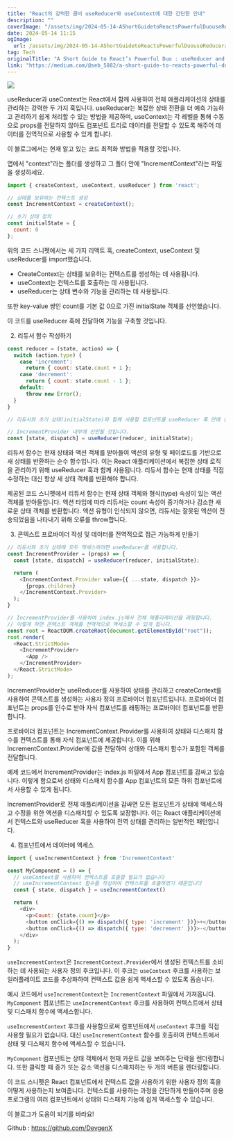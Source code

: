 ```yaml
---
title: "React의 강력한 콤비 useReducer와 useContext에 대한 간단한 안내"
description: ""
coverImage: "/assets/img/2024-05-14-AShortGuidetoReactsPowerfulDuouseReducerandUseContext_0.png"
date: 2024-05-14 11:15
ogImage: 
  url: /assets/img/2024-05-14-AShortGuidetoReactsPowerfulDuouseReducerandUseContext_0.png
tag: Tech
originalTitle: "A Short Guide to React’s Powerful Duo : useReducer and UseContext"
link: "https://medium.com/@seb_5882/a-short-guide-to-reacts-powerful-duo-usereducer-and-usecontext-23cea6f9ab35"
---
```



<img src="/assets/img/2024-05-14-AShortGuidetoReactsPowerfulDuouseReducerandUseContext_0.png" />

useReducer과 useContext는 React에서 함께 사용하여 전체 애플리케이션의 상태를 관리하는 강력한 두 가지 훅입니다. useReducer는 복잡한 상태 전환을 더 예측 가능하고 관리하기 쉽게 처리할 수 있는 방법을 제공하며, useContext는 각 레벨을 통해 수동으로 props를 전달하지 않아도 컴포넌트 트리로 데이터를 전달할 수 있도록 해주어 데이터를 전역적으로 사용할 수 있게 합니다.

이 블로그에서는 현재 알고 있는 코드 최적화 방법을 적용할 것입니다.

앱에서 "context"라는 폴더를 생성하고 그 폴더 안에 "IncrementContext"라는 파일을 생성하세요.



```js
import { createContext, useContext, useReducer } from 'react';

// 상태를 보유하는 컨텍스트 생성
const IncrementContext = createContext();

// 초기 상태 정의
const initialState = {
  count: 0
};
```



위의 코드 스니펫에서는 세 가지 리액트 훅, createContext, useContext 및 useReducer를 import했습니다.

- CreateContext는 상태를 보유하는 컨텍스트를 생성하는 데 사용됩니다.
- useContext는 컨텍스트를 호출하는 데 사용됩니다.
- useReducer는 상태 변수와 기능을 관리하는 데 사용됩니다.

또한 key-value 쌍인 count를 기본 값 0으로 가진 initialState 객체를 선언했습니다.

이 코드를 useReducer 훅에 전달하여 기능을 구축할 것입니다.



2. 리듀서 함수 작성하기

```js
const reducer = (state, action) => {
  switch (action.type) {
    case 'increment':
      return { count: state.count + 1 };
    case 'decrement':
      return { count: state.count - 1 };
    default:
      throw new Error();
  }
}

// 리듀서와 초기 상태(initialState)와 함께 사용할 컴포넌트를 useReducer 훅 안에 선언할 것입니다.

// IncrementProvider 내부에 선언될 것입니다.
const [state, dispatch] = useReducer(reducer, initialState);
```

리듀서 함수는 현재 상태와 액션 객체를 받아들여 액션의 유형 및 페이로드를 기반으로 새 상태를 반환하는 순수 함수입니다. 이는 React 애플리케이션에서 복잡한 상태 로직을 관리하기 위해 useReducer 훅과 함께 사용됩니다. 리듀서 함수는 현재 상태를 직접 수정하는 대신 항상 새 상태 객체를 반환해야 합니다.

제공된 코드 스니펫에서 리듀서 함수는 현재 상태 객체와 형식(type) 속성이 있는 액션 객체를 받아들입니다. 액션 타입에 따라 리듀서는 count 속성이 증가하거나 감소한 새로운 상태 객체를 반환합니다. 액션 유형이 인식되지 않으면, 리듀서는 잘못된 액션이 전송되었음을 나타내기 위해 오류를 throw합니다.



3. 콘텍스트 프로바이더 작성 및 데이터를 전역적으로 접근 가능하게 만들기

```js
// 리듀서와 초기 상태에 모두 액세스하려면 useReducer를 사용합니다.
const IncrementProvider = (props) => {
  const [state, dispatch] = useReducer(reducer, initialState);

  return (
    <IncrementContext.Provider value={{ ...state, dispatch }}>
      {props.children}
    </IncrementContext.Provider>
  );
}

// IncrementProvider를 사용하여 index.js에서 전체 애플리케이션을 래핑합니다.
// 이렇게 하면 콘텍스트 객체를 전역적으로 액세스할 수 있게 됩니다.
const root = ReactDOM.createRoot(document.getElementById("root"));
root.render(
  <React.StrictMode>
    <IncrementProvider>
      <App />
    </IncrementProvider>
  </React.StrictMode>
);
```

IncrementProvider는 useReducer를 사용하여 상태를 관리하고 createContext를 사용하여 콘텍스트를 생성하는 사용자 정의 프로바이더 컴포넌트입니다. 프로바이더 컴포넌트는 props를 인수로 받아 자식 컴포넌트를 래핑하는 프로바이더 컴포넌트를 반환합니다.

프로바이더 컴포넌트는 IncrementContext.Provider를 사용하여 상태와 디스패치 함수를 컨텍스트를 통해 자식 컴포넌트에 제공합니다. 이를 위해 IncrementContext.Provider에 값을 전달하여 상태와 디스패치 함수가 포함된 객체를 전달합니다.



예제 코드에서 IncrementProvider는 index.js 파일에서 App 컴포넌트를 감싸고 있습니다. 이렇게 함으로써 상태와 디스패치 함수를 App 컴포넌트의 모든 하위 컴포넌트에서 사용할 수 있게 됩니다.

IncrementProvider로 전체 애플리케이션을 감싸면 모든 컴포넌트가 상태에 액세스하고 수정을 위한 액션을 디스패치할 수 있도록 보장합니다. 이는 React 애플리케이션에서 컨텍스트와 useReducer 훅을 사용하여 전역 상태를 관리하는 일반적인 패턴입니다.

4. 컴포넌트에서 데이터에 액세스

```js
import { useIncrementContext } from 'IncrementContext'

const MyComponent = () => {
  // useContext를 사용하여 컨텍스트를 호출할 필요가 없습니다
  // useIncrementContext 함수를 작성하여 컨텍스트를 호출하였기 때문입니다
  const { state, dispatch } = useIncrementContext()

  return (
    <div>
      <p>Count: {state.count}</p>
      <button onClick={() => dispatch({ type: 'increment' })}>+</button>
      <button onClick={() => dispatch({ type: 'decrement' })}>-</button>
    </div>
  );
}
```



`useIncrementContext`은 `IncrementContext.Provider`에서 생성된 컨텍스트를 소비하는 데 사용되는 사용자 정의 후크입니다. 이 후크는 `useContext` 후크를 사용하는 보일러플레이트 코드를 추상화하여 컨텍스트 값을 쉽게 액세스할 수 있도록 돕습니다.

예시 코드에서 `useIncrementContext`는 `IncrementContext` 파일에서 가져옵니다. `MyComponent` 컴포넌트는 `useIncrementContext` 후크를 사용하여 컨텍스트에서 상태 및 디스패치 함수에 액세스합니다.

`useIncrementContext` 후크를 사용함으로써 컴포넌트에서 `useContext` 후크를 직접 사용할 필요가 없습니다. 대신 `useIncrementContext` 함수를 호출하여 컨텍스트에서 상태 및 디스패치 함수에 액세스할 수 있습니다.

`MyComponent` 컴포넌트는 상태 객체에서 현재 카운트 값을 보여주는 단락을 렌더링합니다. 또한 클릭할 때 증가 또는 감소 액션을 디스패치하는 두 개의 버튼을 렌더링합니다.



이 코드 스니펫은 React 컴포넌트에서 컨텍스트 값을 사용하기 위한 사용자 정의 훅을 어떻게 사용하는지 보여줍니다. 컨텍스트를 사용하는 과정을 간단하게 만들어주며 응용 프로그램의 여러 컴포넌트에서 상태와 디스패치 기능에 쉽게 액세스할 수 있습니다.

이 블로그가 도움이 되기를 바라요!

Github : https://github.com/DevgenX